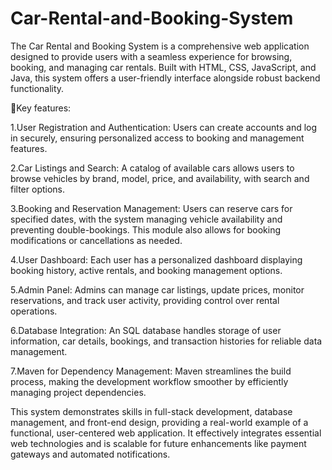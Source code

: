 # Car-Rental-and-Booking-System
The Car Rental and Booking System is a comprehensive web application designed to provide users with a seamless experience for browsing, booking, and managing car rentals. Built with HTML, CSS, JavaScript, and Java, this system offers a user-friendly interface alongside robust backend functionality.

🚗Key features:

1.User Registration and Authentication: Users can create accounts and log in securely, ensuring personalized access to booking and management features.

2.Car Listings and Search: A catalog of available cars allows users to browse vehicles by brand, model, price, and availability, with search and filter options.

3.Booking and Reservation Management: Users can reserve cars for specified dates, with the system managing vehicle availability and preventing double-bookings. This module also allows for booking modifications or cancellations as needed.

4.User Dashboard: Each user has a personalized dashboard displaying booking history, active rentals, and booking management options.

5.Admin Panel: Admins can manage car listings, update prices, monitor reservations, and track user activity, providing control over rental operations.

6.Database Integration: An SQL database handles storage of user information, car details, bookings, and transaction histories for reliable data management.

7.Maven for Dependency Management: Maven streamlines the build process, making the development workflow smoother by efficiently managing project dependencies.


This system demonstrates skills in full-stack development, database management, and front-end design, providing a real-world example of a functional, user-centered web application. It effectively integrates essential web technologies and is scalable for future enhancements like payment gateways and automated notifications.
